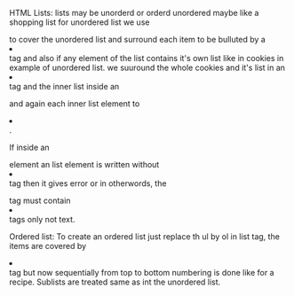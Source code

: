 HTML Lists:
lists may be unorderd or orderd 
unordered maybe like a shopping list
for unordered list we use <ul></ul>
to cover the unordered list and surround each item to be bulluted by a <li></li> tag and also if any element of the list contains it's own list like in cookies in example of unordered list.
we suuround the whole cookies and it's list in an <li></li> tag and the inner list inside an <ul></ul> and again each inner list element to 
<li></li>.

If inside an <ul></ul> element an list element is written without <li></li> tag then it gives error or in otherwords, the <ul></ul> tag must contain <li></li> tags only not text.

Ordered list:
To create an ordered list just replace th ul by ol in list tag, the items are covered by <li></li> tag but now sequentially from top to bottom numbering is done like for a recipe. Sublists are treated same as int the unordered list.
